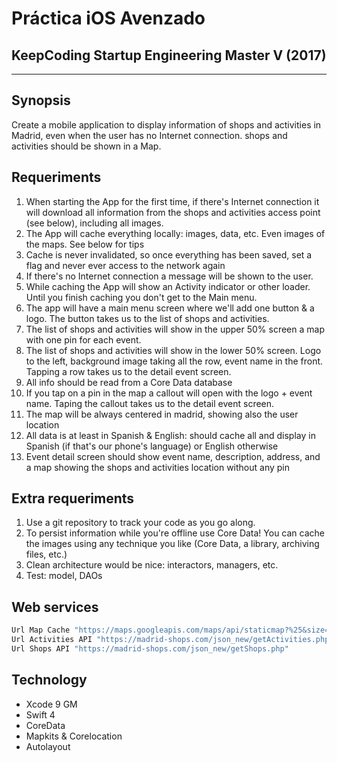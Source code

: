 # **Práctica iOS Avenzado**
## **KeepCoding Startup Engineering Master V (2017)**
- - -

## **Synopsis**
Create a mobile application to display information of shops and activities in Madrid, even when the user has no Internet connection. shops and activities should be shown in a Map.

## **Requeriments**
1. When starting the App for the first time, if there's Internet connection it will download all information from the shops and activities access point (see below), including all images.
1. The App will cache everything locally: images, data, etc. Even images of the maps. See below for tips
1. Cache is never invalidated, so once everything has been saved, set a flag and never ever access to the network again
1. If there's no Internet connection a message will be shown to the user.
1. While caching the App will show an Activity indicator or other loader. Until you finish caching you don't get to the Main menu.
1. The app will have a main menu screen where we'll add one button & a logo. The button takes us to the list of shops and activities.
1. The list of shops and activities will show in the upper 50% screen a map with one pin for each event.
1. The list of shops and activities will show in the lower 50% screen. Logo to the left, background image taking all the row, event name in the front. Tapping a row takes us to the detail event screen.
1. All info should be read from a Core Data database
1. If you tap on a pin in the map a callout will open with the logo + event name. Taping the callout takes us to the detail event screen.
1. The map will be always centered in madrid, showing also the user location
1. All data is at least in Spanish & English: should cache all and display in Spanish (if that's our phone's language) or English otherwise
1. Event detail screen should show event name, description, address, and a map showing the shops and activities location without any pin

## **Extra requeriments**
1. Use a git repository to track your code as you go along.
1. To persist information while you're offline use Core Data! You can cache the images using any technique you like (Core Data, a library, archiving files, etc.)
1. Clean architecture would be nice: interactors, managers, etc. 
1. Test: model, DAOs

## **Web services**

```sh
Url Map Cache "https://maps.googleapis.com/maps/api/staticmap?%25&size=320x220&scale=2&markers="
Url Activities API "https://madrid-shops.com/json_new/getActivities.php"
Url Shops API "https://madrid-shops.com/json_new/getShops.php"
```

## **Technology**
* Xcode 9 GM
* Swift 4
* CoreData
* Mapkits & Corelocation
* Autolayout